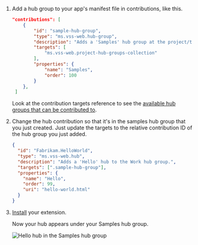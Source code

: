 1.  Add a hub group to your app's manifest file in contributions, like this.

    ```json
    "contributions": [
        {
            "id": "sample-hub-group",
            "type": "ms.vss-web.hub-group",
            "description": "Adds a 'Samples' hub group at the project/team-level",
            "targets": [
                "ms.vss-web.project-hub-groups-collection"
            ],
            "properties": {
                "name": "Samples",
                "order": 100
            }
        },
     ]
    ```

    Look at the contribution targets reference to see the [available hub groups that can be contributed to](../../reference/targets/overview.md#targets).

2.  Change the hub contribution so that it's in the samples hub group that you just created. Just update the targets to the relative contribution ID of the hub group you just added.

    ```json
    {
      "id": "Fabrikam.HelloWorld",
      "type": "ms.vss-web.hub",
      "description": "Adds a 'Hello' hub to the Work hub group.",
      "targets": [".sample-hub-group"],
      "properties": {
        "name": "Hello",
        "order": 99,
        "uri": "hello-world.html"
      }
    }
    ```

3.  [Install](../../develop/install.md) your extension.

    Now your hub appears under your Samples hub group.

    ![Hello hub in the Samples hub group](../../media-procedures/create-hub-group/hub-group.png)
